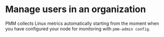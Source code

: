 # ​​Manage users in an organization



PMM collects Linux metrics automatically starting from the moment when you have configured your node for monitoring with `pmm-admin config`.
